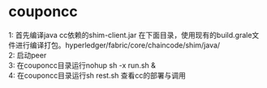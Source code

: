 # couponcc
1: 首先编译java cc依赖的shim-client.jar  在下面目录，使用现有的build.grale文件进行编译打包。hyperledger/fabric/core/chaincode/shim/java/ <br/>
2: 启动peer <br/>
3: 在couponcc目录运行nohup sh -x run.sh &  <br/>
4: 在couponcc目录运行sh rest.sh 查看cc的部署与调用 <br/>

